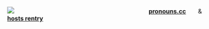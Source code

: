 ![](https://static.wikia.nocookie.net/southpark/images/f/f1/The-boys-0.png/revision/latest?cb=20170802044422)
                      [**pronouns.cc**](https://pronouns.cc/rotten-hound)  &  [**hosts rentry**](https://rentry.co/ephemeralrotten)

